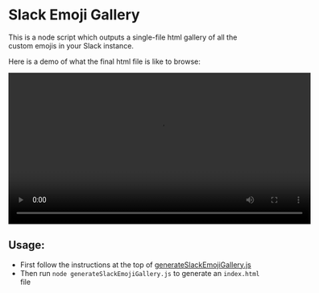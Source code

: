 # Slack Emoji Gallery

This is a node script which outputs a single-file html gallery of all the custom emojis in your Slack instance. 

Here is a demo of what the final html file is like to browse:

<video src="https://raw.githubusercontent.com/trumad/slack-emoji-gallery/main/slackEmojiGalleryDemo.mp4" controls width="600"> 
  Your browser does not support the video tag.
</video>


## Usage:

* First follow the instructions at the top of [generateSlackEmojiGallery.js](generateSlackEmojiGallery.js)
* Then run `node generateSlackEmojiGallery.js` to generate an `index.html` file


